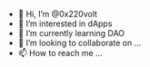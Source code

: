 - 👋 Hi, I’m @0x220volt
- 👀 I’m interested in dApps
- 🌱 I’m currently learning DAO
- 💞️ I’m looking to collaborate on ...
- 📫 How to reach me ...
 
<!---
0x220volt/0x220volt is a ✨ special ✨ repository because its `README.md` (this file) appears on your GitHub profile.
You can click the Preview link to take a look at your changes.
--->
